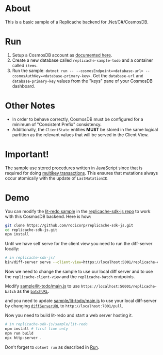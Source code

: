 # About

This is a basic sample of a Replicache backend for .Net/C#/CosmosDB.

# Run

1. Setup a CosmosDB account as [documented here](https://docs.microsoft.com/en-us/azure/cosmos-db/create-sql-api-dotnet-v4).
1. Create a new database called `replicache-sample-todo` and a container called `items`.
1. Run the sample: `dotnet run -- --cosmosEndpoint=<database-url> --cosmosAuthKey=<database-primary-key>`. Get the `database-url` and `database-primary-key` values from the "keys" pane of your CosmosDB dashboard.

# Other Notes

- In order to behave correctly, CosmosDB must be configured for a minimum of
  "Consistent Prefix" consistency.
- Additionally, the `ClientState` entities **MUST** be stored in the same logical
  partition as the relevant values that will be served in the Client View.

# Important!

The sample use stored procedures written in JavaScript since that is required
for doing [multikey
transactions](https://docs.microsoft.com/en-us/azure/cosmos-db/database-transactions-optimistic-concurrency#multi-item-transactions).
This ensures that mutations always occur atomically with the update of
`LastMutationID`.

# Demo

You can modify the [lit-redo
sample](https://github.com/rocicorp/replicache-sdk-js/tree/master/sample/lit-todo)
in the [replicache-sdk-js repo](https://github.com/rocicorp/replicache-sdk-js)
to work with this CosmosDB backend. Here is how:

```sh
git clone https://github.com/rocicorp/replicache-sdk-js.git
cd replicache-sdk-js.git
npm install
```

Until we have self serve for the client view you need to run the diff-server locally:

```sh
# in replicache-sdk-js/
bin/diff-server serve --client-view=https://localhost:5001/replicache-client-view --db=/tmp/diff-server
```

Now we need to change the sample to use our local diff server and to use the `replicache-client-view` and the `replicache-batch` endpoints.

Modify [sample/lit-todo/main.js](https://github.com/rocicorp/replicache-sdk-js/blob/master/sample/lit-todo/main.js)
to use `https://localhost:50001/replicache-batch` as the
[`batchURL`](https://github.com/rocicorp/replicache-sdk-js/blob/932976225b2f09b59fb31e8da1f8f6be9f9edcde/sample/lit-todo/main.js#L38).

and you need to update
[sample/lit-todo/main.js](https://github.com/rocicorp/replicache-sdk-js/blob/master/sample/lit-todo/main.js)
to use your local diff-server by changing
[`diffServerURL`](https://github.com/rocicorp/replicache-sdk-js/blob/932976225b2f09b59fb31e8da1f8f6be9f9edcde/sample/lit-todo/main.js#L30) to `http://localhost:7001/pull`.

Now you need to build lit-redo and start a web server hosting it.

```sh
# in replicache-sdk-js/sample/lit-redo
npm install # first time only
npm run build
npx http-server .
```

Don't forget to `dotnet run` as described in [Run](#run).
